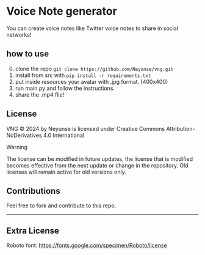 # Voice Note generator

You can create voice notes like Twitter voice notes to share in social networks!

## how to use

0. clone the repo `git clone https://github.com/Neyunse/vng.git`
1. install from src with `pip install -r requirements.txt`
2. put inside resources your avatar with .jpg format. (400x400)
3. run main.py and follow the instructions.
4. share the .mp4 file!

## License

VNG © 2024 by Neyunse is licensed under Creative Commons Attribution-NoDerivatives 4.0 International

> [!WARNING]  
> The license can be modified in future updates, the license that is modified becomes effective from the next update or change in the repository. Old licenses will remain active for old versions only.

## Contributions

Feel free to fork and contribute to this repo.

---

## Extra License

Roboto font: https://fonts.google.com/specimen/Roboto/license
